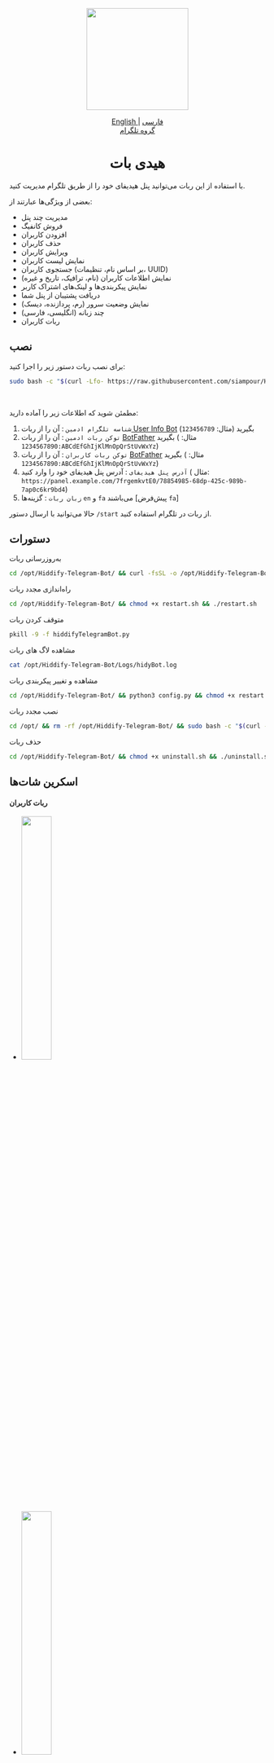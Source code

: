 

<p align="center">
  <a href="https://github.com/siampour/Hiddify-Telegram-Bot" target="_blank" rel="noopener noreferrer">
    <picture>
      <source media="(prefers-color-scheme: dark)" srcset="https://github.com/siampour/Hiddify-Telegram-Bot/blob/main/Screenshots/icon.png?raw=True">
      <img width="200" height="200" src="https://github.com/siampour/Hiddify-Telegram-Bot/blob/main/Screenshots/icon.png?raw=True">
    </picture>
  </a>
</p>
<p align="center">
	<a href="./README.md">
	English
	</a>
	|
	<a href="./README-FA.md">
	فارسی
	</a>
<br>
  <a href="https://t.me/HidyBotGroup">گروه تلگرام</a>

</p>

<h1 align="center"/>هیدی بات</h1>

با استفاده از این ربات می‌توانید پنل هیدیفای خود را از طریق تلگرام مدیریت کنید.

بعضی از ویژگی‌ها عبارتند از:
-  مدیریت چند پنل
-  فروش کانفیگ
-  افزودن کاربران
-  حذف کاربران
-  ویرایش کاربران
-  نمایش لیست کاربران
-  جستجوی کاربران (بر اساس نام، تنظیمات، UUID)
-  نمایش اطلاعات کاربران (نام، ترافیک، تاریخ و غیره)
-  نمایش پیکربندی‌ها و لینک‌های اشتراک کاربر
-  دریافت پشتیبان از پنل شما
-  نمایش وضعیت سرور (رم، پردازنده، دیسک)
- چند زبانه (انگلیسی، فارسی)
- ربات کاربران

## نصب 
برای نصب ربات دستور زیر را اجرا کنید:
 
```bash
sudo bash -c "$(curl -Lfo- https://raw.githubusercontent.com/siampour/Hiddify-Telegram-Bot/main/install.sh)"
```
<br>

مطمئن شوید که اطلاعات زیر را آماده دارید:
1. `شناسه تلگرام ادمین` : آن را از ربات[ User Info Bot](https://t.me/userinfobot) بگیرید (مثال: `123456789`)
2. `توکن ربات ادمین` : آن را از ربات [BotFather](https://t.me/BotFather) بگیرید (
   مثال: `1234567890:ABCdEfGhIjKlMnOpQrStUvWxYz`)
3. `توکن ربات کاربران` : آن را از ربات [BotFather](https://t.me/BotFather) بگیرید (
   مثال: `1234567890:ABCdEfGhIjKlMnOpQrStUvWxYz`)
4. `آدرس پنل هیدیفای` : آدرس پنل هیدیفای خود را وارد کنید (
   مثال: `https://panel.example.com/7frgemkvtE0/78854985-68dp-425c-989b-7ap0c6kr9bd4`)
5. `زبان ربات` : گزینه‌ها `en` و `fa` می‌باشند [پیش‌فرض `fa`]

حالا می‌توانید با ارسال دستور `/start` از ربات در تلگرام استفاده کنید.


## دستورات
 به‌روزرسانی ربات
```bash
cd /opt/Hiddify-Telegram-Bot/ && curl -fsSL -o /opt/Hiddify-Telegram-Bot/update.sh https://raw.githubusercontent.com/siampour/Hiddify-Telegram-Bot/main/update.sh && chmod +x /opt/Hiddify-Telegram-Bot/update.sh && bash /opt/Hiddify-Telegram-Bot/update.sh
```
 راه‌اندازی مجدد ربات
```bash
cd /opt/Hiddify-Telegram-Bot/ && chmod +x restart.sh && ./restart.sh
```
 متوقف کردن ربات

```bash
pkill -9 -f hiddifyTelegramBot.py
```
 مشاهده لاگ های ربات
```bash
cat /opt/Hiddify-Telegram-Bot/Logs/hidyBot.log
```
 مشاهده و تغییر پیکربندی ربات
```bash
cd /opt/Hiddify-Telegram-Bot/ && python3 config.py && chmod +x restart.sh && ./restart.sh
```
 نصب مجدد ربات
```bash
cd /opt/ && rm -rf /opt/Hiddify-Telegram-Bot/ && sudo bash -c "$(curl -Lfo- https://raw.githubusercontent.com/siampour/Hiddify-Telegram-Bot/main/install.sh)"
```
  حذف ربات
```bash
cd /opt/Hiddify-Telegram-Bot/ && chmod +x uninstall.sh && ./uninstall.sh
```

## اسکرین شات‌ها
#### ربات کاربران 
- <img src="https://github.com/siampour/Hiddify-Telegram-Bot/blob/main/Screenshots/scr-u-1.jpg?raw=True" width=35% height=35%>
- <img src="https://github.com/siampour/Hiddify-Telegram-Bot/blob/main/Screenshots/scr-u-2.jpg?raw=True" width=35% height=35%>
- <img src="https://github.com/siampour/Hiddify-Telegram-Bot/blob/main/Screenshots/scr-u-3.jpg?raw=True" width=35% height=35%>
- <img src="https://github.com/siampour/Hiddify-Telegram-Bot/blob/main/Screenshots/scr-u-4.jpg?raw=True" width=35% height=35%>
#### ربات ادمین
- <img src="https://github.com/siampour/Hiddify-Telegram-Bot/blob/main/Screenshots/scr-a-1.jpg?raw=True" width=35% height=35%>
- <img src="https://github.com/siampour/Hiddify-Telegram-Bot/blob/main/Screenshots/scr-a-2.jpg?raw=True" width=35% height=35%>
- <img src="https://github.com/siampour/Hiddify-Telegram-Bot/blob/main/Screenshots/scr-a-6.jpg?raw=True" width=35% height=35%>
- <img src="https://github.com/siampour/Hiddify-Telegram-Bot/blob/main/Screenshots/scr-a-8.jpg?raw=True" width=35% height=35%>
- <img src="https://github.com/siampour/Hiddify-Telegram-Bot/blob/main/Screenshots/scr-a-5.jpg?raw=True" width=35% height=35%>
- <img src="https://github.com/siampour/Hiddify-Telegram-Bot/blob/main/Screenshots/scr-a-3.jpg?raw=True" width=35% height=35%>
- <img src="https://github.com/siampour/Hiddify-Telegram-Bot/blob/main/Screenshots/scr-a-4.jpg?raw=True" width=35% height=35%>
- <img src="https://github.com/siampour/Hiddify-Telegram-Bot/blob/main/Screenshots/scr-a-7.jpg?raw=True" width=35% height=35%>
